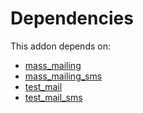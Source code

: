 # Dependencies

This addon depends on:

- [mass_mailing](https://github.com/bringout/oca-ocb-mail)
- [mass_mailing_sms](https://github.com/bringout/oca-ocb-mail)
- [test_mail](https://github.com/bringout/oca-ocb-test)
- [test_mail_sms](https://github.com/bringout/oca-ocb-mail)
